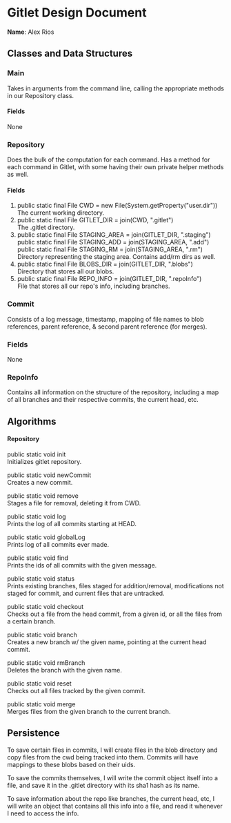 # Gitlet Design Document

**Name**: Alex Rios

## Classes and Data Structures

### Main
Takes in arguments from the command line, calling the appropriate methods in our Repository class.

#### Fields
None


### Repository
Does the bulk of the computation for each command. Has a method for each command in Gitlet, with
some having their own private helper methods as well.


#### Fields
1. public static final File CWD = new File(System.getProperty("user.dir")) \
   The current working directory.
2. public static final File GITLET_DIR = join(CWD, ".gitlet") \
   The .gitlet directory.
3. public static final File STAGING_AREA = join(GITLET_DIR, ".staging")\
   public static final File STAGING_ADD = join(STAGING_AREA, ".add")\
   public static final File STAGING_RM = join(STAGING_AREA, ".rm")\
   Directory representing the staging area. Contains add/rm dirs as well.
4. public static final File BLOBS_DIR = join(GITLET_DIR, ".blobs") \
   Directory that stores all our blobs.
5. public static final File REPO_INFO = join(GITLET_DIR, ".repoInfo") \
   File that stores all our repo's info, including branches.

### Commit
Consists of a log message, timestamp, mapping of file names to blob references, parent reference, & second parent reference (for merges).

### Fields
None

### RepoInfo
Contains all information on the structure of the repository, including a map of all branches and their
respective commits, the current head, etc.

## Algorithms
#### Repository
public static void init \
Initializes gitlet repository.

public static void newCommit \
Creates a new commit.

public static void remove \
Stages a file for removal, deleting it from CWD.

public static void log \
Prints the log of all commits starting at HEAD.

public static void globalLog \
Prints log of all commits ever made.

public static void find \
Prints the ids of all commits with the given message.

public static void status \
Prints existing branches, files staged for addition/removal, modifications not staged for commit, and current files that are untracked.

public static void checkout \
Checks out a file from the head commit, from a given id, or all the files from a certain branch.

public static void branch \
Creates a new branch w/ the given name, pointing at the current head commit.

public static void rmBranch \
Deletes the branch with the given name.

public static void reset \
Checks out all files tracked by the given commit.

public static void merge \
Merges files from the given branch to the current branch.

## Persistence

To save certain files in commits, I will create files in the blob directory and copy files from the cwd being tracked into them.
Commits will have mappings to these blobs based on their uids.

To save the commits themselves, I will write the commit object itself into a file, and save it in the .gitlet directory with its
sha1 hash as its name.

To save information about the repo like branches, the current head, etc, I will write an object that contains all this info
into a file, and read it whenever I need to access the info.

